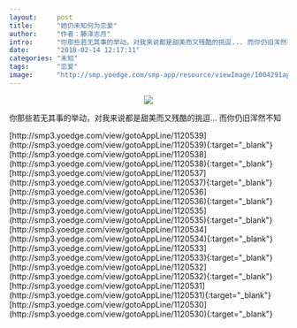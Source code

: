 ```yaml
---
layout:     post
title:      "她仍未知何为恋爱"
author:     "作者：藤泽志月"
intro:      "你那些若无其事的举动，对我来说都是甜美而又残酷的挑逗... 而你仍旧浑然不知"
date:       "2018-02-14 12:17:11"
categories: "未知"
tags:       "恋爱"
image:      "http://smp.yoedge.com/smp-app/resource/viewImage/1004291appline.png"
---
```

<div style="text-align: center">
<p><img src="http://smp.yoedge.com/smp-app/resource/viewImage/1004291appline.png"/></p>
</div>
<p class="post-meta">
<span>你那些若无其事的举动，对我来说都是甜美而又残酷的挑逗... 而你仍旧浑然不知</span>
</p>
[http://smp3.yoedge.com/view/gotoAppLine/1120539](http://smp3.yoedge.com/view/gotoAppLine/1120539){:target="_blank"}
[http://smp3.yoedge.com/view/gotoAppLine/1120538](http://smp3.yoedge.com/view/gotoAppLine/1120538){:target="_blank"}
[http://smp3.yoedge.com/view/gotoAppLine/1120537](http://smp3.yoedge.com/view/gotoAppLine/1120537){:target="_blank"}
[http://smp3.yoedge.com/view/gotoAppLine/1120536](http://smp3.yoedge.com/view/gotoAppLine/1120536){:target="_blank"}
[http://smp3.yoedge.com/view/gotoAppLine/1120535](http://smp3.yoedge.com/view/gotoAppLine/1120535){:target="_blank"}
[http://smp3.yoedge.com/view/gotoAppLine/1120534](http://smp3.yoedge.com/view/gotoAppLine/1120534){:target="_blank"}
[http://smp3.yoedge.com/view/gotoAppLine/1120533](http://smp3.yoedge.com/view/gotoAppLine/1120533){:target="_blank"}
[http://smp3.yoedge.com/view/gotoAppLine/1120532](http://smp3.yoedge.com/view/gotoAppLine/1120532){:target="_blank"}
[http://smp3.yoedge.com/view/gotoAppLine/1120531](http://smp3.yoedge.com/view/gotoAppLine/1120531){:target="_blank"}
[http://smp3.yoedge.com/view/gotoAppLine/1120530](http://smp3.yoedge.com/view/gotoAppLine/1120530){:target="_blank"}


